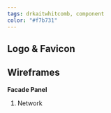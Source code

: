 ```yaml
---
tags: drkaitwhitcomb, component
color: "#f7b731"
---
```

## Logo & Favicon



## Wireframes
**Facade Panel**
1. Network